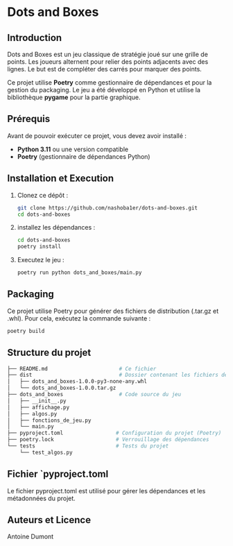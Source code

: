 # Dots and Boxes

## Introduction
Dots and Boxes est un jeu classique de stratégie joué sur une grille de points. Les joueurs alternent pour relier des points adjacents avec des lignes. Le but est de compléter des carrés pour marquer des points.

Ce projet utilise **Poetry** comme gestionnaire de dépendances et pour la gestion du packaging. Le jeu a été développé en Python et utilise la bibliothèque **pygame** pour la partie graphique.


## Prérequis
Avant de pouvoir exécuter ce projet, vous devez avoir installé :
- **Python 3.11** ou une version compatible
- **Poetry** (gestionnaire de dépendances Python)


## Installation et Execution
1. Clonez ce dépôt :
   ```bash
   git clone https://github.com/nashoba1er/dots-and-boxes.git
   cd dots-and-boxes
2. installez les dépendances :
   ```bash 
   cd dots-and-boxes
   poetry install
3. Executez le jeu : 
   ```bash
   poetry run python dots_and_boxes/main.py

## Packaging
Ce projet utilise Poetry pour générer des fichiers de distribution (.tar.gz et .whl). Pour cela, exécutez la commande suivante :
   ```bash
   poetry build
   ```
## Structure du projet
```bash
├── README.md                       # Ce fichier
├── dist                            # Dossier contenant les fichiers de distribution
│   ├── dots_and_boxes-1.0.0-py3-none-any.whl
│   └── dots_and_boxes-1.0.0.tar.gz
├── dots_and_boxes                  # Code source du jeu
│   ├── __init__.py
│   ├── affichage.py
│   ├── algos.py
│   ├── fonctions_de_jeu.py
│   └── main.py
├── pyproject.toml                 # Configuration du projet (Poetry)
├── poetry.lock                    # Verrouillage des dépendances
└── tests                          # Tests du projet
    └── test_algos.py
```

## Fichier `pyproject.toml
Le fichier pyproject.toml est utilisé pour gérer les dépendances et les métadonnées du projet. 

## Auteurs et Licence 
Antoine Dumont
